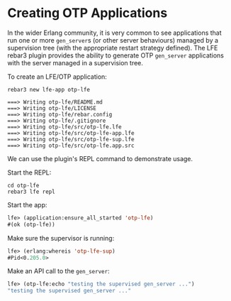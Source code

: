 # Creating OTP Applications

In the wider Erlang community, it is very common to see applications that
run one or more `gen_server`s (or other server behaviours) managed by a
supervision tree (with the appropriate restart strategy defined). The LFE
rebar3 plugin provides the ability to generate OTP `gen_server` applications
with the server managed in a supervision tree.

To create an LFE/OTP application:

```shell
rebar3 new lfe-app otp-lfe
```

```text
===> Writing otp-lfe/README.md
===> Writing otp-lfe/LICENSE
===> Writing otp-lfe/rebar.config
===> Writing otp-lfe/.gitignore
===> Writing otp-lfe/src/otp-lfe.lfe
===> Writing otp-lfe/src/otp-lfe-app.lfe
===> Writing otp-lfe/src/otp-lfe-sup.lfe
===> Writing otp-lfe/src/otp-lfe.app.src
```

We can use the plugin's REPL command to demonstrate usage.

Start the REPL:

```shell
cd otp-lfe
rebar3 lfe repl
```

Start the app:

```lisp
lfe> (application:ensure_all_started 'otp-lfe)
#(ok (otp-lfe))
```

Make sure the supervisor is running:

```lisp
lfe> (erlang:whereis 'otp-lfe-sup)
#Pid<0.205.0>
```

Make an API call to the `gen_server`:

```lisp
lfe> (otp-lfe:echo "testing the supervised gen_server ...")
"testing the supervised gen_server ..."
```
